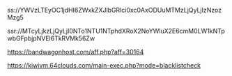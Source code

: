 ss://YWVzLTEyOC1jdHI6ZWxkZXJlbGRlci0xc0AxODUuMTMzLjQyLjIzNzozMzg5

ssr://MTcyLjkzLjQyLjI0NTo1NTU1NTphdXRoX2NoYWluX2E6cmM0LW1kNTpwbGFpbjpNVEl6TkRVMk56Zw

https://bandwagonhost.com/aff.php?aff=30164

https://kiwivm.64clouds.com/main-exec.php?mode=blacklistcheck
